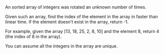 An sorted array of integers was rotated an unknown number of times.

Given such an array, find the index of the element in the array in faster than linear time. 
If the element doesn't exist in the array, return -1.

For example, given the array [13, 18, 25, 2, 8, 10] and the element 8, return 4 (the index of 8 in the array).

You can assume all the integers in the array are unique.
